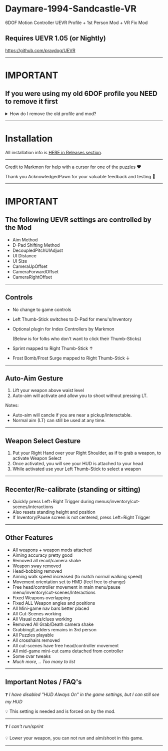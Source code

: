 # Daymare-1994-Sandcastle-VR
6DOF Motion Controller UEVR Profile + 1st Person Mod + VR Fix Mod
## Requires UEVR 1.05 (or Nightly)
https://github.com/praydog/UEVR

---


# IMPORTANT
## If you were using my old 6DOF profile you NEED to remove it first
<details>

<summary>How do I remove the old profile and mod? </summary>

### How to Remove the Profile
1)  Open UEVR app and click "Open Global Dir" 

2)  An "Appdata" folder will open containing all of your UEVR Profiles 

3)  Delete any folder named "Ogre-Win64-Shipping.zip" (this includes any that may be called "Ogre-Win64-Shipping(1)") 

4)  Close the folder and Import the new Profile

### How to Remove the Mod
1)  Go to your "Daymare 1994 Sandcastle\Ogre\Content\Paks" folder

2)  Delete "DMSCmod_P.pak"

</details>

---

# Installation

All installation info is <a href="https://github.com/CYB3R-JUNKI3/Daymare-1994-Sandcastle-VR/releases" target="_blank">HERE in Releases section</a>.

---

Credit to Markmon for help with a cursor for one of the puzzles :heart:

Thank you AcknowledgedPawn for your valuable feedback and testing :pray: 

---

# IMPORTANT
## The following UEVR settings are controlled by the Mod
- Aim Method
- D-Pad Shifting Method
- DecoupledPitchUIAdjust
- UI Distance
- UI Size
- CameraUpOffset
- CameraForwardOffset
- CameraRightOffset
----



## Controls
- No change to game controls
- Left Thumb-Stick switches to D-Pad for menu's/Inventory
- Optional plugin for Index Controllers by Markmon

    (Below is for folks who don't want to click their Thumb-Sticks) 

- Sprint mapped to Right Thumb-Stick ↑ 
- Frost Bomb/Frost Surge mapped to Right Thumb-Stick ↓
----



## Auto-Aim Gesture
1. Lift your weapon above waist level
2. Auto-aim will activate and allow you to shoot without pressing LT.
   
Notes:
- Auto-aim will cancle if you are near a pickup/interactable.
- Normal aim (LT) can still be used at any time.
----



## Weapon Select Gesture
1. Put your Right Hand over your Right Shoulder, as if to grab a weapon, to activate Weapon Select
2. Once activated, you will see your HUD is attached to your head
3. While activated use your Left Thumb-Stick to select a weapon 
----





## Recenter/Re-calibrate (standing or sitting)
- Quickly press Left+Right Trigger during menus/inventory/cut-scenes/interactions
- Also resets standing height and position
- If Inventory/Pause screen is not centered, press Left+Right Trigger
----


## Other Features
- All weapons + weapon mods attached
- Aiming accuracy pretty good
- Removed all recoil/camera shake
- Weapon sway removed
- Head-bobbing removed
- Aiming walk speed increased (to match normal walking speed)
- Movement orientation set to HMD (feel free to change)
- Free head/controller movement in main menu/pause menu/inventory/cut-scenes/Interactions
- Fixed Weapons overlapping
- Fixed ALL Weapon angles and positions
- All Mini-game nav bars better placed
- All Cut-Scenes working
- All Visual cuts/clues working
- Removed All Grab/Death camera shake
- Grabbing/Ladders remains in 3rd person
- All Puzzles playable
- All crosshairs removed
- All cut-scenes have free head/controller movement
- All mid-game mini-cut cams detached from controller
- Some cvar tweaks
- _Much more, .. Too many to list_
----


## Important Notes / FAQ's
:question: _I have disabled "HUD Always On" in the game settings, but I can still see my HUD_

:bulb: This setting is needed and is forced on by the mod.

---
:question: _I can't run/sprint_

:bulb: Lower your weapon, you can not run and aim/shoot in this game.

---




